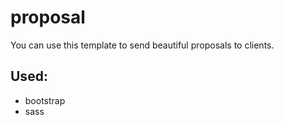 # proposal
You can use this template to send beautiful proposals to clients.

## Used:
+ bootstrap
+ sass
